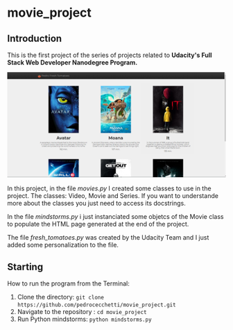 # movie_project

## Introduction
This is the first project of the series of projects related to **Udacity's Full Stack 
Web Developer Nanodegree Program.**  

<p align="center">
  <img src="./readme/screenshot.png">
</p>

In this project, in the file *movies.py* I created some classes to use in the project. The classes: Video, Movie and Series. If you want to understande more about the classes you just need to access its docstrings.  

In the file *mindstorms.py* i just instanciated some objetcs of the Movie class to populate the HTML page generated at the end of the project.  

The file *fresh_tomatoes.py* was created by the Udacity Team and I just added some personalization to the file.

## Starting

How to run the program from the Terminal:
1. Clone the directory:
    ``` git clone https://github.com/pedrocecchetti/movie_project.git ```
2. Navigate to the repository :
    ```cd movie_project```
3. Run Python mindstorms:
    ```python mindstorms.py```